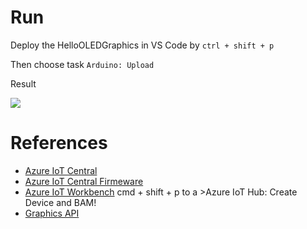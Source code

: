 # Run

Deploy the HelloOLEDGraphics in VS Code by `ctrl + shift + p`

Then choose task `Arduino: Upload`

Result

<img src="imgs/md/hello-oled.gif">

# References
- [Azure IoT Central](https://docs.microsoft.com/en-us/azure/iot-central/tutorial-add-device)
- [Azure IoT Central Firmeware](https://github.com/Azure/iot-central-firmware/tree/master/MXCHIP)
- [Azure IoT Workbench](https://marketplace.visualstudio.com/items?itemName=vsciot-vscode.vscode-iot-workbench) cmd + shift + p to a >Azure IoT Hub: Create Device and BAM!
- [Graphics API](https://github.com/tobybrad/mxchip_iotdevkit_gfx)
